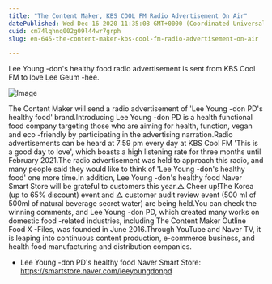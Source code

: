 ```yaml
---
title: "The Content Maker, KBS COOL FM Radio Advertisement On Air"
datePublished: Wed Dec 16 2020 11:35:08 GMT+0000 (Coordinated Universal Time)
cuid: cm74lqhnq002g09l44wr7grph
slug: en-645-the-content-maker-kbs-cool-fm-radio-advertisement-on-air

---
```



Lee Young -don's healthy food radio advertisement is sent from KBS Cool FM to love Lee Geum -hee.

![Image](https://cdn.hashnode.com/res/hashnode/image/upload/v1739527456454/14c17f63-0ecf-4426-acbe-7d46b90ea1fb.jpeg)

The Content Maker will send a radio advertisement of 'Lee Young -don PD's healthy food' brand.Introducing Lee Young -don PD is a health functional food company targeting those who are aiming for health, function, vegan and eco -friendly by participating in the advertising narration.Radio advertisements can be heard at 7:59 pm every day at KBS Cool FM 'This is a good day to love', which boasts a high listening rate for three months until February 2021.The radio advertisement was held to approach this radio, and many people said they would like to think of 'Lee Young -don's healthy food' one more time.In addition, Lee Young -don's healthy food Naver Smart Store will be grateful to customers this year.△ Cheer up!The Korea (up to 65% discount) event and △ customer audit review event (500 ml of 500ml of natural beverage secret water) are being held.You can check the winning comments, and Lee Young -don PD, which created many works on domestic food -related industries, including The Content Maker Outline Food X -Files, was founded in June 2016.Through YouTube and Naver TV, it is leaping into continuous content production, e-commerce business, and health food manufacturing and distribution companies.

- Lee Young -don PD's healthy food Naver Smart Store: https://smartstore.naver.com/leeyoungdonpd